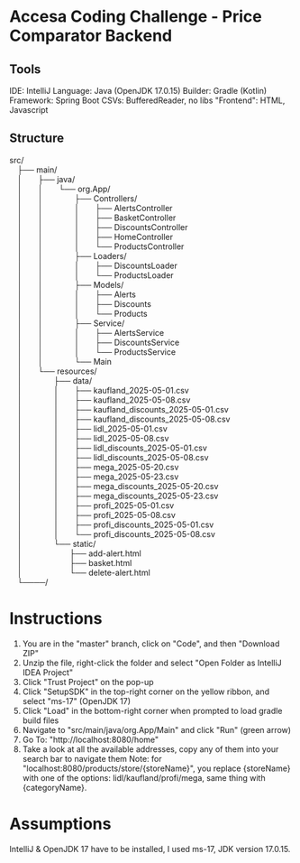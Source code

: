 # Accesa Coding Challenge - Price Comparator Backend

## Tools
IDE: IntelliJ
Language: Java (OpenJDK 17.0.15)
Builder: Gradle (Kotlin)
Framework: Spring Boot
CSVs: BufferedReader, no libs
"Frontend": HTML, Javascript


## Structure
src/<br>
 ├── main/<br>
 │  ├── java/<br>
 │  │  └── org.App/<br>
 │  │    ├── Controllers/<br>
 │  │    │  ├── AlertsController<br>
 │  │    │  ├── BasketController<br>
 │  │    │  ├── DiscountsController<br>
 │  │    │  ├── HomeController<br>
 │  │    │  └── ProductsController<br>
 │  │    ├── Loaders/<br>
 │  │    │  ├── DiscountsLoader<br>
 │  │    │  └── ProductsLoader<br>
 │  │    ├── Models/<br>
 │  │    │  ├── Alerts<br>
 │  │    │  ├── Discounts<br>
 │  │    │  └── Products<br>
 │  │    ├── Service/<br>
 │  │    │  ├── AlertsService<br>
 │  │    │  ├── DiscountsService<br>
 │  │    │  └── ProductsService<br>
 │  │    └── Main<br>
 │  └── resources/<br>
 │    ├── data/<br>
 │    │  ├── kaufland_2025-05-01.csv<br>
 │    │  ├── kaufland_2025-05-08.csv<br>
 │    │  ├── kaufland_discounts_2025-05-01.csv<br>
 │    │  ├── kaufland_discounts_2025-05-08.csv<br>
 │    │  ├── lidl_2025-05-01.csv<br>
 │    │  ├── lidl_2025-05-08.csv<br>
 │    │  ├── lidl_discounts_2025-05-01.csv<br>
 │    │  ├── lidl_discounts_2025-05-08.csv<br>
 │    │  ├── mega_2025-05-20.csv<br>
 │    │  ├── mega_2025-05-23.csv<br>
 │    │  ├── mega_discounts_2025-05-20.csv<br>
 │    │  ├── mega_discounts_2025-05-23.csv<br>
 │    │  ├── profi_2025-05-01.csv<br>
 │    │  ├── profi_2025-05-08.csv<br>
 │    │  ├── profi_discounts_2025-05-01.csv<br>
 │    │  └── profi_discounts_2025-05-08.csv<br>
 │    └── static/<br>
 │      ├── add-alert.html<br>
 │      ├── basket.html<br>
 │      └── delete-alert.html<br>
 └────/ 
 

# Instructions
1. You are in the "master" branch, click on "Code", and then "Download ZIP"
2. Unzip the file, right-click the folder and select "Open Folder as IntelliJ IDEA Project"
3. Click "Trust Project" on the pop-up
4. Click "SetupSDK" in the top-right corner on the yellow ribbon, and select "ms-17" (OpenJDK 17)
5. Click "Load" in the bottom-right corner when prompted to load gradle build files
6. Navigate to "src/main/java/org.App/Main" and click "Run" (green arrow)
7. Go To: "http://localhost:8080/home"
8. Take a look at all the available addresses, copy any of them into your search bar to navigate them
Note: for "localhost:8080/products/store/{storeName}", you replace {storeName} with one of the options: lidl/kaufland/profi/mega, same thing with {categoryName}.


# Assumptions
IntelliJ & OpenJDK 17 have to be installed, I used ms-17, JDK version 17.0.15.
